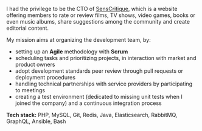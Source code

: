 I had the privilege to be the CTO of [SensCritique](http://www.senscritique.com), which is a website offering members to rate or review
films, TV shows, video games, books or even music albums, share suggestions among the community and create editorial content.

My mission aims at organizing the development team, by:
* setting up an **Agile** methodology with **Scrum**
* scheduling tasks and prioritizing projects, in interaction with market and product owners
* adopt development standards peer review through pull requests or deployment procedures
* handling technical partnerships with service providers by participating to meetings
* creating a test environment (dedicated to missing unit tests when I joined the company) and a continuous integration process

**Tech stack:** PHP, MySQL, Git, Redis, Java, Elasticsearch, RabbitMQ, GraphQL, Ansible, Bash